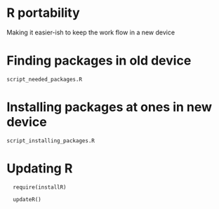 # R portability

Making it easier-ish to keep the work flow in a new device

# Finding packages in old device
  ```script_needed_packages.R  ```

# Installing packages at ones in new device
```script_installing_packages.R  ```

# Updating R

```
  require(installR)

  updateR()
  ```

